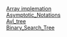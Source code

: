 [Array implemation](Array_implemation.c)  
[Asymptotic_Notations](Asymptotic_Notations)   
[Avl_tree](Avl_tree)   
[Binary_Search_Tree](Binary_Search_Tree)  
